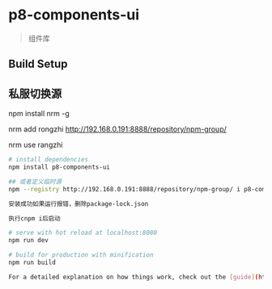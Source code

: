 # p8-components-ui

> 组件库

## Build Setup
## 私服切换源
npm install nrm -g

nrm add rongzhi http://192.168.0.191:8888/repository/npm-group/

nrm use rangzhi

``` bash
# install dependencies
npm install p8-components-ui

## 或者定义临时源
npm --registry http://192.168.0.191:8888/repository/npm-group/ i p8-components-ui

安装成功如果运行报错，删除package-lock.json

执行cnpm i后启动

# serve with hot reload at localhost:8080
npm run dev

# build for production with minification
npm run build

For a detailed explanation on how things work, check out the [guide](http://vuejs-templates.github.io/webpack/) and [docs for vue-loader](http://vuejs.github.io/vue-loader).
